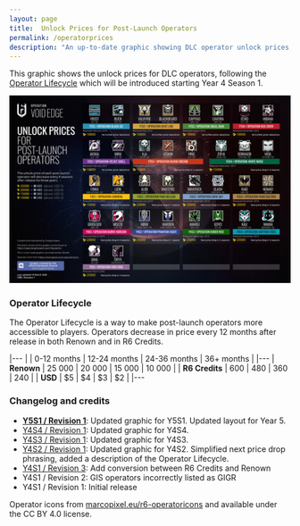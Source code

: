 ```yaml
---
layout: page
title:  Unlock Prices for Post-Launch Operators
permalink: /operatorprices
description: "An up-to-date graphic showing DLC operator unlock prices, effective Year 4 Season 1."
---
```


This graphic shows the unlock prices for DLC operators, following the [Operator Lifecycle](#operator-lifecycle) which will be introduced starting Year 4 Season 1.

[![Graphics on DLC Operator Unlock Prices](/assets/images/operator-prices/OperatorPrices-Y5S1.jpg)](/assets/images/operator-prices/OperatorPrices-Y5S1.jpg)

### Operator Lifecycle

The Operator Lifecycle is a way to make post-launch operators more accessible to players. Operators decrease in price every 12 months after release in both Renown and in R6 Credits. 

|---
|                | 0-12 months | 12-24 months | 24-36 months | 36+ months |
|---
| **Renown**     | 25 000      | 20 000       | 15 000       | 10 000     |
| **R6 Credits** | 600         | 480          | 360          | 240        |
| **USD**        | $5          | $4           | $3           | $2         |
|---

### Changelog and credits

* **[Y5S1 / Revision 1](/assets/images/operator-prices/OperatorPrices-Y5S1.jpg)**: Updated graphic for Y5S1. Updated layout for Year 5. 
* [Y4S4 / Revision 1](/assets/images/operator-prices/OperatorPricesY4S4.jpg): Updated graphic for Y4S4. 
* [Y4S3 / Revision 1](/assets/images/operator-prices/OperatorPricesY4S3.jpg): Updated graphic for Y4S3. 
* [Y4S2 / Revision 1](assets/images/operator-prices/OperatorPricesY4S2.png): Updated graphic for Y4S2. Simplified next price drop phrasing, added a description of the Operator Lifecycle. 
* [Y4S1 / Revision 3](assets/images/operator-prices/OperatorPricesY4S1.png): Add conversion between R6 Credits and Renown
* Y4S1 / Revision 2: GIS operators incorrectly listed as GIGR
* Y4S1 / Revision 1: Initial release

Operator icons from [marcopixel.eu/r6-operatoricons](https://marcopixel.eu/r6-operatoricons/) and available under the CC BY 4.0 license.


